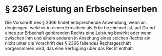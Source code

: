 # § 2367 Leistung an Erbscheinserben
Die Vorschrift des § 2366 findet entsprechende Anwendung, wenn an denjenigen, welcher in einem Erbschein als Erbe bezeichnet ist, auf Grund eines zur Erbschaft gehörenden Rechts eine Leistung bewirkt oder wenn zwischen ihm und einem anderen in Ansehung eines solchen Rechts ein nicht unter die Vorschrift des § 2366 fallendes Rechtsgeschäft vorgenommen wird, das eine Verfügung über das Recht enthält.